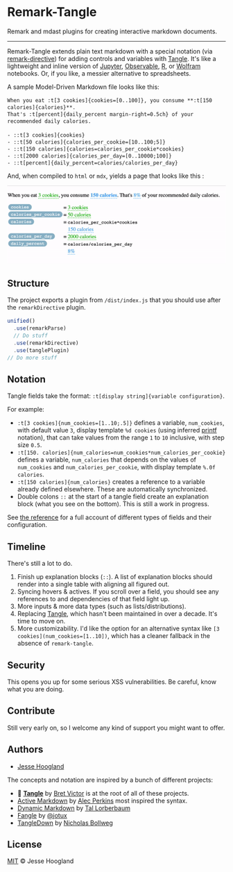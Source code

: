 # Remark-Tangle

Remark and mdast plugins for creating interactive markdown documents.

---

Remark-Tangle extends plain text markdown with a special notation (via [remark-directive](https://github.com/remarkjs/remark-directive)) for adding controls and variables with [Tangle](http://worrydream.com/Tangle/guide.html). It's like a lightweight and inline version of [Jupyter](https://jupyter.org/), [Observable](https://observablehq.com/), [R](https://bookdown.org/yihui/rmarkdown/notebook.html), or [Wolfram](https://www.wolfram.com/notebooks/) notebooks. Or, if you like, a messier
alternative to spreadsheets.

A sample Model-Driven Markdown file looks like this:

```
When you eat :t[3 cookies]{cookies=[0..100]}, you consume **:t[150 calories]{calories}**. 
That's :t[percent]{daily_percent margin-right=0.5ch} of your recommended daily calories.

- ::t[3 cookies]{cookies}
- ::t[50 calories]{calories_per_cookie=[10..100;5]}
- ::t[150 calories]{calories=calories_per_cookie*cookies}
- ::t[2000 calories]{calories_per_day=[0..10000;100]}
- ::t[percent]{daily_percent=calories/calories_per_day}
```

And, when compiled to `html` or `mdx`, yields a page that looks like this :

![demo-video](docs/media/demo.gif)

## Structure

The project exports a plugin from `/dist/index.js` that you should use after the `remarkDirective` plugin.

```js
unified()
  .use(remarkParse)
  // Do stuff
  .use(remarkDirective)
  .use(tanglePlugin)
// Do more stuff

```

## Notation

Tangle fields take the format: `:t[display string]{variable configuration}`.

For example:

- `:t[3 cookies]{num_cookies=[1..10;.5]}` defines a variable, `num_cookies`, with default value `3`, display template `%d cookies` (using inferred [printf](https://alvinalexander.com/programming/printf-format-cheat-sheet/) notation), that can take values from the range `1` to `10` inclusive, with step size `0.5`.
- `:t[150. calories]{num_calories=num_cookies*num_calories_per_cookie}` defines a variable, `num_calories` that depends on the values of `num_cookies` and `num_calories_per_cookie`, with display template `%.0f calories`.
- `:t[150 calories]{num_calories}` creates a reference to a variable already defined elsewhere. These are automatically synchronized.
- Double colons `::` at the start of a tangle field create an explanation block (what you see on the bottom). This is still a work in progress.

See [the reference](/docs/reference.md) for a full account of different types of fields and their configuration.

## Timeline

There's still a lot to do.

1. Finish up explanation blocks (`::`). A list of explanation blocks should render into a single table with aligning all figured out.
2. Syncing hovers & actives. If you scroll over a field, you should see any references to and dependencies of that field light up.
3. More inputs & more data types (such as lists/distributions).
4. Replacing [Tangle](https://github.com/worrydream/Tangle), which hasn't been maintained in over a decade. It's time to move on.
5. More customizability. I'd like the option for an alternative syntax like `[3 cookies](num_cookies=[1..10])`, which has a cleaner fallback in the absence of `remark-tangle`.

## Security

This opens you up for some serious XSS vulnerabilities. Be careful, know what you are doing.

## Contribute

Still very early on, so I welcome any kind of support you might want to offer.

## Authors

- [Jesse Hoogland](https://jessehoogland.com)

The concepts and notation are inspired by a bunch of different projects:

- 🙌 **[Tangle](http://worrydream.com/Tangle/guide.html)** by [Bret Victor](http://worrydream.com/) is at the root of all of these projects.
- [Active Markdown](https://github.com/alecperkins/active-markdown) by [Alec Perkins](https://github.com/alecperkins) most inspired the syntax.
- [Dynamic Markdown](https://github.com/tal-baum/dynamic-markdown) by [Tal Lorberbaum](https://github.com/tal-baum)
- [Fangle](https://jotux.github.io/fangle/) by [@jotux](https://github.com/jotux)
- [TangleDown](https://github.com/bollwyvl/TangleDown/tree/master/tangledown) by [Nicholas Bollweg](https://github.com/bollwyvl)

## License

[MIT]() © Jesse Hoogland 
